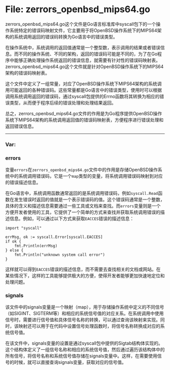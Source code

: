 # File: zerrors_openbsd_mips64.go

zerrors_openbsd_mips64.go这个文件是Go语言标准库中syscall包下的一个操作系统特定的错误码映射文件，它主要用于将OpenBSD操作系统下的MIPS64架构的系统调用返回的错误码转换为Go语言中的错误类型。

在操作系统中，系统调用的返回值通常是一个整型数，表示调用的结果或者错误信息。而不同的操作系统、不同的架构，返回的错误码可能是不同的，为了在Go程序中能够正确处理操作系统返回的错误信息，就需要有针对性的错误码映射表。zerrors_openbsd_mips64.go这个文件就是针对OpenBSD操作系统下的MIPS64架构的错误码映射表。

这个文件中定义了一组常量，对应了OpenBSD操作系统下MIPS64架构的系统调用可能返回的各种错误码。这些常量都是Go语言中的错误类型，使用时可以根据调用系统调用返回的错误码，通过syscall包提供的Errno函数将其转换为相应的错误类型，从而便于程序后续的错误处理和处理结果返回。

总之，zerrors_openbsd_mips64.go文件的作用是为Go程序提供OpenBSD操作系统下MIPS64架构的系统调用返回值的错误码映射表，方便程序进行错误处理和返回错误信息。




---

### Var:

### errors

变量`errors`在`zerrors_openbsd_mips64.go`文件中的作用是存储OpenBSD操作系统中的系统调用错误码，它是一个`map`类型的变量，将系统调用错误码映射到对应的错误描述信息。

在Go语言中，系统调用函数通常返回的是系统调用错误码，例如`syscall.Read`函数在发生错误时返回的值就是一个表示错误码的值。这个错误码通常是一个整数，具体的含义和描述信息需要通过一些工具或文档来查找。而`errors`变量则是一个方便开发者使用的工具，它提供了一个简单的方式来查找并获取系统调用错误的描述信息。例如，可以通过以下方式来获取`EACCES`错误的描述信息：

```
import "syscall"

errMsg, ok := syscall.Error[syscall.EACCES]
if ok {
    fmt.Println(errMsg)
} else {
    fmt.Println("unknown system call error")
}
```

这样就可以得到`EACCES`错误的描述信息，而不需要去查找相关的文档或网站。在某些情况下，这样的工具能够提供极大的方便，使得开发者能够更加快速地定位和处理问题。



### signals

该文件中的signals变量是一个映射（map），用于存储操作系统中定义的不同信号（如SIGINT、SIGTERM等）和相应的系统信号值的对应关系。在系统调用中使用信号时，需要进行信号值和具体信号名称的转换，可以通过查询该映射来实现。同时，该映射还可以用于在代码中设置信号处理函数时，将信号名称转换成对应的系统信号值。

在该文件中，signals变量的设置是通过syscall包中提供的Sigtab结构体实现的。这个结构体定义了一组信号名称和相应的系统信号值，然后通过遍历该结构体中的所有信号，将信号名称和系统信号值存储在signals变量中。这样，在需要使用信号的时候，就可以直接查询signals变量，获取对应的信号值。



